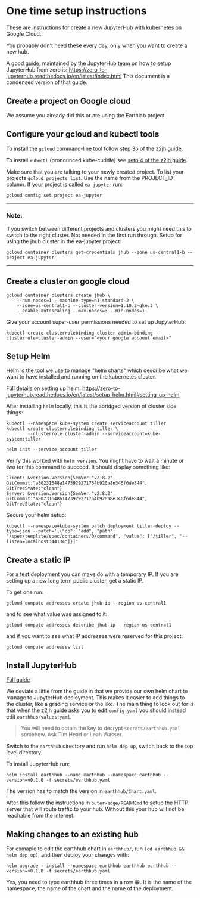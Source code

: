 # One time setup instructions

These are instructions for create a new JupyterHub with kubernetes on Google Cloud.

You probably don't need these every day, only when you want to create a new hub.

A good guide, maintained by the JupyterHub team on how to setup JupyterHub from
zero is: https://zero-to-jupyterhub.readthedocs.io/en/latest/index.html This
document is a condensed version of that guide.

## Create a project on Google cloud

We assume you already did this or are using the Earthlab project.


## Configure your gcloud and kubectl tools

To install the `gcloud` command-line tool follow [step 3b of the z2jh guide](https://zero-to-jupyterhub.readthedocs.io/en/latest/google/step-zero-gcp.html).

To install `kubectl` (pronounced kube-cuddle) see [setp 4 of the z2jh guide](https://zero-to-jupyterhub.readthedocs.io/en/latest/google/step-zero-gcp.html).

Make sure that you are talking to your newly created project. To list your
projects `gcloud projects list`. Use the name from the PROJECT_ID column.
If your project is called `ea-jupyter` run:

```
gcloud config set project ea-jupyter
```

---

### Note:

If you switch between different projects and clusters you might need this to
switch to the right cluster. Not needed in the first run through.
Setup for using the jhub cluster in the ea-jupyter project:
```
gcloud container clusters get-credentials jhub --zone us-central1-b --project ea-jupyter
```

---

## Create a cluster on google cloud

```
gcloud container clusters create jhub \
    --num-nodes=1 --machine-type=n1-standard-2 \
    --zone=us-central1-b --cluster-version=1.10.2-gke.3 \
    --enable-autoscaling --max-nodes=3 --min-nodes=1
```

Give your account super-user permissions needed to set up JupyterHub:
```
kubectl create clusterrolebinding cluster-admin-binding --clusterrole=cluster-admin --user="<your google account email>"
```


## Setup Helm

Helm is the tool we use to manage "helm charts" which describe what we want to
have installed and running on the kubernetes cluster.

Full details on setting up helm: https://zero-to-jupyterhub.readthedocs.io/en/latest/setup-helm.html#setting-up-helm

After installing `helm` locally, this is the abridged version of cluster side
things:
```
kubectl --namespace kube-system create serviceaccount tiller
kubectl create clusterrolebinding tiller \
        --clusterrole cluster-admin --serviceaccount=kube-system:tiller

helm init --service-account tiller
```

Verify this worked with `helm version`. You might have to wait a minute or two
for this command to succeed. It should display something like:
```
Client: &version.Version{SemVer:"v2.8.2", GitCommit:"a80231648a1473929271764b920a8e346f6de844", GitTreeState:"clean"}
Server: &version.Version{SemVer:"v2.8.2", GitCommit:"a80231648a1473929271764b920a8e346f6de844", GitTreeState:"clean"}
```

Secure your helm setup:
```
kubectl --namespace=kube-system patch deployment tiller-deploy --type=json --patch='[{"op": "add", "path": "/spec/template/spec/containers/0/command", "value": ["/tiller", "--listen=localhost:44134"]}]'
```



## Create a static IP

For a test deployment you can make do with a temporary IP. If you are setting
up a new long term public cluster, get a static IP.

To get one run:
```
gcloud compute addresses create jhub-ip --region us-central1
```
and to see what value was assigned to it:
```
gcloud compute addresses describe jhub-ip --region us-central1
```
and if you want to see what IP addresses were reserved for this project:
```
gcloud compute addresses list
```


## Install JupyterHub

[Full guide](https://zero-to-jupyterhub.readthedocs.io/en/latest/setup-jupyterhub.html#setup-jupyterhub)

We deviate a little from the guide in that we provide our own helm chart to
manage to JupyterHub deployment. This makes it easier to add things to the
cluster, like a grading service or the like. The main thing to look out for
is that when the z2jh guide asks you to edit `config.yaml` you should instead
edit `earthhub/values.yaml`.

> You will need to obtain the key to decrypt `secrets/earthhub.yaml` somehow.
> Ask Tim Head or Leah Wasser.

Switch to the `earthhub` directory and run `helm dep up`, switch back to the
top level directory.

To install JupyterHub run:
```
helm install earthhub --name earthhub --namespace earthhub --version=v0.1.0 -f secrets/earthhub.yaml
```

The version has to match the version in `earthhub/Chart.yaml`.

After this follow the instructions in `outer-edge/READMEmd` to setup the
HTTP server that will route traffic to your hub. Without this your hub will not
be reachable from the internet.


## Making changes to an existing hub

For exmaple to edit the earthhub chart in `earthhub/`, run
`(cd earthhub && helm dep up)`, and then deploy your changes with:
```
helm upgrade --install --namespace earthhub earthhub earthhub --version=v0.1.0 -f secrets/earthhub.yaml
```
Yes, you need to type earthhub three times in a row 😀. It is the name of the
namespace, the name of the chart and the name of the deployment.
